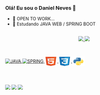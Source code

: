 ### Olá! Eu sou o Daniel Neves 👋

- 💼 OPEN TO WORK...
- 🌱 Estudando JAVA WEB / SPRING BOOT

<br>

<div align="center">
  <a href="https://github.com/danielnevesdecastro">
  <img height="180em" src="https://github-readme-stats.vercel.app/api?username=danielnevesdecastro&show_icons=true&theme=dark&include_all_commits=true&count_private=true"/>
  <img height="180em" src="https://github-readme-stats.vercel.app/api/top-langs/?username=danielnevesdecastro&layout=compact&langs_count=7&theme=dark"/>
</div>

  ##
  
<div style="display: inline_block"><br>
  <img align="center" alt="JAVA" height="50" width="60"src="https://cdn.jsdelivr.net/gh/devicons/devicon/icons/java/java-original-wordmark.svg" />
  <img align="center" alt="SPRING" height="30" width="40" src="https://cdn.jsdelivr.net/gh/devicons/devicon/icons/spring/spring-original.svg" />
  <img align="center" alt="HTML" height="30" width="40" src="https://raw.githubusercontent.com/devicons/devicon/master/icons/html5/html5-original.svg">
  <img align="center" alt="CSS" height="30" width="40" src="https://raw.githubusercontent.com/devicons/devicon/master/icons/css3/css3-original.svg">
  <img align="center" alt="PYTHON" height="30" width="40" src="https://raw.githubusercontent.com/devicons/devicon/master/icons/python/python-original.svg">
</div>

  ##

<div><br>
  
 <a href="https://www.linkedin.com/in/danielnevesdecastro/" target="_blank"><img src="https://img.shields.io/badge/-LinkedIn-%230077B5?style=for-the-badge&logo=linkedin&logoColor=white" target="_blank"></a> 
  <a href="https://www.instagram.com/danielnevesdecastro/" target="_blank"><img src="https://img.shields.io/badge/-Instagram-%23E4405F?style=for-the-badge&logo=instagram&logoColor=white" target="_blank"></a>
  <a href = "mailto:danielnevesdecastro@gmail.com"><img src="https://img.shields.io/badge/Gmail-D14836?style=for-the-badge&logo=gmail&logoColor=white" target="_blank"></a>
  
 
  </div>
<!--
**danielnevesdecastro/danielnevesdecastro** is a ✨ _special_ ✨ repository because its `README.md` (this file) appears on your GitHub profile.


-->
